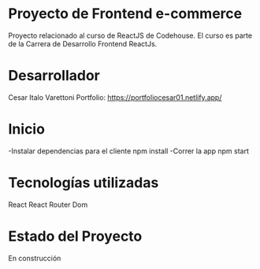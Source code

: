 # Proyecto de Frontend e-commerce
Proyecto relacionado al curso de ReactJS de Codehouse.
El curso es parte de la Carrera de Desarrollo Frontend ReactJs.

# Desarrollador
Cesar Italo Varettoni
Portfolio: https://portfoliocesar01.netlify.app/

# Inicio
-Instalar dependencias para el cliente
npm install
-Correr la app
npm start

# Tecnologías utilizadas
React
React Router Dom

# Estado del Proyecto
En construcción